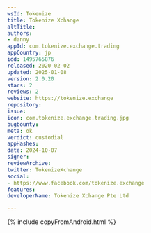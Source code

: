 ```yaml
---
wsId: Tokenize
title: Tokenize Xchange
altTitle: 
authors:
- danny
appId: com.tokenize.exchange.trading
appCountry: jp
idd: 1495765876
released: 2020-02-02
updated: 2025-01-08
version: 2.0.20
stars: 2
reviews: 2
website: https://tokenize.exchange
repository: 
issue: 
icon: com.tokenize.exchange.trading.jpg
bugbounty: 
meta: ok
verdict: custodial
appHashes: 
date: 2024-10-07
signer: 
reviewArchive: 
twitter: TokenizeXchange
social:
- https://www.facebook.com/tokenize.exchange
features: 
developerName: Tokenize Xchange Pte Ltd

---
```


{% include copyFromAndroid.html %}

